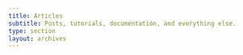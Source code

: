 ```yaml
---
title: Articles
subtitle: Posts, tutorials, documentation, and everything else.
type: section
layout: archives
---
```

